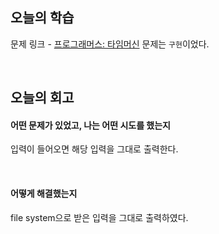 ## 오늘의 학습
문제 링크 - [프로그래머스: 타임머신](https://www.acmicpc.net/problem/11719)
문제는 `구현`이었다.

<br/>

## 오늘의 회고
#### 어떤 문제가 있었고, 나는 어떤 시도를 했는지
입력이 들어오면 해당 입력을 그대로 출력한다.

<br/>

#### 어떻게 해결했는지
file system으로 받은 입력을 그대로 출력하였다.

<br/>
